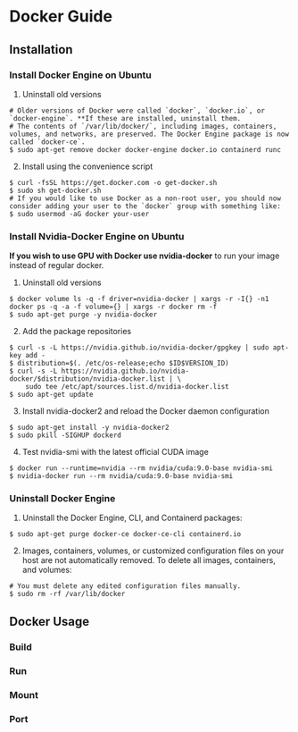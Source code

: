 # Docker Guide

## Installation

### Install Docker Engine on Ubuntu
1. Uninstall old versions
```
# Older versions of Docker were called `docker`, `docker.io`, or `docker-engine`. **If these are installed, uninstall them.
# The contents of `/var/lib/docker/`, including images, containers, volumes, and networks, are preserved. The Docker Engine package is now called `docker-ce`.
$ sudo apt-get remove docker docker-engine docker.io containerd runc
```

2. Install using the convenience script
```
$ curl -fsSL https://get.docker.com -o get-docker.sh
$ sudo sh get-docker.sh
# If you would like to use Docker as a non-root user, you should now consider adding your user to the `docker` group with something like:
$ sudo usermod -aG docker your-user
```

### Install Nvidia-Docker Engine on Ubuntu

**If you wish to use GPU with Docker use nvidia-docker** to run your image instead of regular docker.

1. Uninstall old versions
```
$ docker volume ls -q -f driver=nvidia-docker | xargs -r -I{} -n1 docker ps -q -a -f volume={} | xargs -r docker rm -f
$ sudo apt-get purge -y nvidia-docker
```
2. Add the package repositories
```
$ curl -s -L https://nvidia.github.io/nvidia-docker/gpgkey | sudo apt-key add -
$ distribution=$(. /etc/os-release;echo $ID$VERSION_ID)
$ curl -s -L https://nvidia.github.io/nvidia-docker/$distribution/nvidia-docker.list | \
    sudo tee /etc/apt/sources.list.d/nvidia-docker.list
$ sudo apt-get update
```

3. Install nvidia-docker2 and reload the Docker daemon configuration
```
$ sudo apt-get install -y nvidia-docker2
$ sudo pkill -SIGHUP dockerd
```

4. Test nvidia-smi with the latest official CUDA image
```
$ docker run --runtime=nvidia --rm nvidia/cuda:9.0-base nvidia-smi
$ nvidia-docker run --rm nvidia/cuda:9.0-base nvidia-smi
```

### Uninstall Docker Engine

1. Uninstall the Docker Engine, CLI, and Containerd packages:
```
$ sudo apt-get purge docker-ce docker-ce-cli containerd.io
```

2. Images, containers, volumes, or customized configuration files on your host are not automatically removed. To delete all images, containers, and volumes: 
```
# You must delete any edited configuration files manually.
$ sudo rm -rf /var/lib/docker
```

## Docker Usage

### Build

### Run

### Mount

### Port

